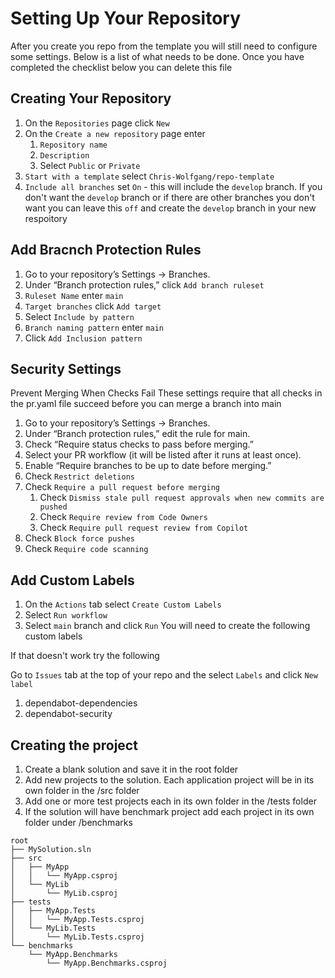 # Setting Up Your Repository
After you create you repo from the template you will still need to configure some settings. 
Below is a list of what needs to be done. Once you have completed the checklist below you can delete this file

## Creating Your Repository

1. On the `Repositories` page click `New`
1. On the `Create a new repository` page enter
	1. `Repository name`
 	2. `Description`
  	3. Select `Public` or `Private`
1. `Start with a template` select `Chris-Wolfgang/repo-template`
1. `Include all branches` set `On` - this will include the `develop` branch. If you don't want the `develop` branch or if there are other branches you don't want you can leave this `off` and create the `develop` branch in your new respoitory


## Add Bracnch Protection Rules

1. Go to your repository’s Settings → Branches.
2. Under “Branch protection rules,” click `Add branch ruleset`
3. `Ruleset Name` enter `main`
4. `Target branches` click `Add target`
5. Select `Include by pattern`
6. `Branch naming pattern` enter `main`
7. Click `Add Inclusion pattern`


## Security Settings

Prevent Merging When Checks Fail
These settings require that all checks in the pr.yaml file succeed before you can merge a branch into main

1. Go to your repository’s Settings → Branches.
2. Under “Branch protection rules,” edit the rule for main.
3. Check “Require status checks to pass before merging.”
4. Select your PR workflow (it will be listed after it runs at least once).
5. Enable “Require branches to be up to date before merging.”
6. Check `Restrict deletions`
7. Check `Require a pull request before merging`
	1. Check `Dismiss stale pull request approvals when new commits are pushed`
 	2. Check `Require review from Code Owners`
	3. Check `Require pull request review from Copilot`
8. Check `Block force pushes`
9. Check `Require code scanning`


## Add Custom Labels

1. On the `Actions` tab select `Create Custom Labels`
2. Select `Run workflow`
3. Select `main` branch and click `Run`
You will need to create the following custom labels

If that doesn't work try the following

Go to `Issues` tab at the top of your repo and the select `Labels` and click `New label`

1. dependabot-dependencies
2. dependabot-security


## Creating the project

1. Create a blank solution and save it in the root folder
2. Add new projects to the solution. Each application project will be in its own folder in the /src folder
3. Add one or more test projects each in its own folder in the /tests folder
4. If the solution will have benchmark project add each project in its own folder under /benchmarks

```
root
├── MySolution.sln
├── src
│   ├── MyApp
│   │   └── MyApp.csproj
│   └── MyLib
│       └── MyLib.csproj
├── tests
│   ├── MyApp.Tests
│   │   └── MyApp.Tests.csproj
│   └── MyLib.Tests
│       └── MyLib.Tests.csproj
└── benchmarks
    └── MyApp.Benchmarks
        └── MyApp.Benchmarks.csproj
```
